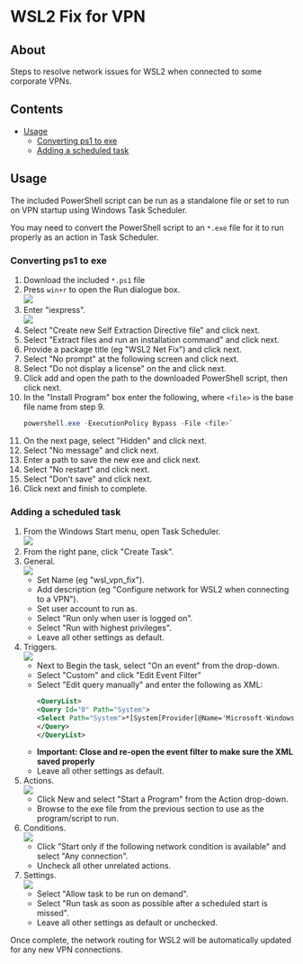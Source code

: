 # WSL2 Fix for VPN

## About

Steps to resolve network issues for WSL2 when connected to some corporate 
VPNs.


## Contents

- [Usage](#usage)
    - [Converting ps1 to exe](#converting-ps1-to-exe)
    - [Adding a scheduled task](#adding-a-scheduled-task)


## Usage

The included PowerShell script can be run as a standalone file or set to run 
on VPN startup using Windows Task Scheduler. 

You may need to convert the PowerShell script to an `*.exe` file for it to run
properly as an action in Task Scheduler.


### Converting ps1 to exe

1. Download the included `*.ps1` file
2. Press `win+r` to open the Run dialogue box.  
   ![](img/run-iexpress-0.png)
3. Enter "iexpress".  
   ![](img/iexpress-0.png)
4. Select "Create new Self Extraction Directive file" and click next.
5. Select "Extract files and run an installation command" and click next.
6. Provide a package title (eg "WSL2 Net Fix") and click next.
7. Select "No prompt" at the following screen and click next.
8. Select "Do not display a license" on the and click next.
9. Click add and open the path to the downloaded PowerShell script, then click 
   next.
10. In the "Install Program" box enter the following, where `<file>` is the 
    base file name from step 9.
    ```ps1
    powershell.exe -ExecutionPolicy Bypass -File <file>`
    ```
12. On the next page, select "Hidden" and click next.
13. Select "No message" and click next.
14. Enter a path to save the new exe and click next.
15. Select "No restart" and click next.
16. Select "Don't save" and click next. 
17. Click next and finish to complete.


### Adding a scheduled task

1. From the Windows Start menu, open Task Scheduler.  
   ![](img/task-scheduler-0.png)
2. From the right pane, click "Create Task".
3. General.  
   ![](img/task-scheduler-general-0.png)
    - Set Name (eg "wsl_vpn_fix").
    - Add description (eg "Configure network for WSL2 when connecting to a 
      VPN").
    - Set user account to run as.
    - Select "Run only when user is logged on".
    - Select "Run with highest privileges".
    - Leave all other settings as default.
4. Triggers.  
   ![](img/task-scheduler-triggers-0.png)
    - Next to Begin the task, select "On an event" from the drop-down.
    - Select "Custom" and click "Edit Event Filter"
    - Select "Edit query manually" and enter the following as XML:
      ```xml
      <QueryList>
      <Query Id="0" Path="System">
      <Select Path="System">*[System[Provider[@Name='Microsoft-Windows-Hyper-V-VmSwitch'] and (EventID=102)]]</Select>
      </Query>
      </QueryList>
      ```
    - **Important: Close and re-open the event filter to make sure the XML 
      saved properly**
    - Leave all other settings as default.
5. Actions.  
   ![](img/task-scheduler-actions-0.png)
    - Click New and select "Start a Program" from the Action drop-down.
    - Browse to the exe file from the previous section to use as the 
      program/script to run.
6. Conditions.  
   ![](img/task-scheduler-conditions-0.png)
    - Click "Start only if the following network condition is available" and 
      select "Any connection".
    - Uncheck all other unrelated actions.
7. Settings.  
   ![](img/task-scheduler-settings-0.png)
    - Select "Allow task to be run on demand".
    - Select "Run task as soon as possible after a scheduled start is missed".
    - Leave all other settings as default or unchecked.

Once complete, the network routing for WSL2 will be automatically updated for 
any new VPN connections.

